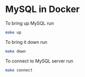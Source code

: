 # MySQL in Docker

To bring up MySQL run
```bash
make up
```

To bring it down run
```bash
make down
```

To connect to MySQL server run
```bash
make connect
```
